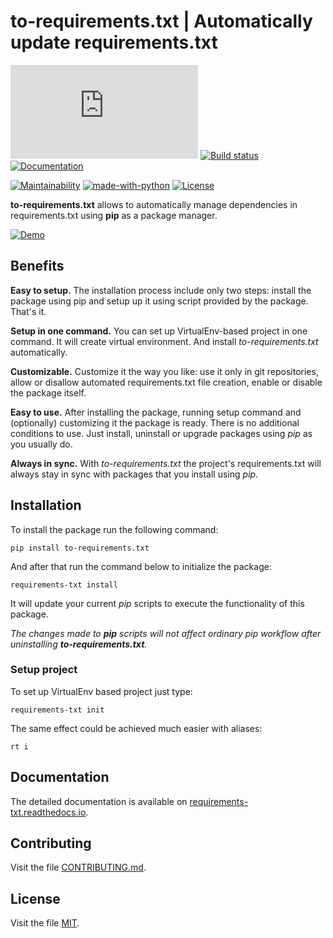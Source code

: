 # to-requirements.txt | Automatically update requirements.txt 

[![PyPI release](https://img.shields.io/pypi/v/to-requirements.txt)](https://pypi.org/project/to-requirements.txt/)
[![Build status](https://github.com/VoIlAlex/requirements-txt/actions/workflows/publish-to-pypi.yml/badge.svg)](https://github.com/VoIlAlex/requirements-txt/actions/workflows/publish-to-pypi.yml/badge.svg)
[![Documentation](https://img.shields.io/readthedocs/requirements-txt)](https://requirements-txt.readthedocs.io/en/latest/)


[![Maintainability](https://img.shields.io/maintenance/yes/2022)](https://img.shields.io/maintenance/yes/2022)
[![made-with-python](https://img.shields.io/badge/Made%20with-Python-1f425f.svg)](https://www.python.org/)
[![License](https://img.shields.io/github/license/VoIlAlex/requirements-txt)](https://github.com/VoIlAlex/requirements-txt/blob/master/LICENSE.md)

[//]: # ([![Downloads]&#40;https://static.pepy.tech/personalized-badge/to-requirements.txt?period=total&units=international_system&left_color=grey&right_color=green&left_text=Downloads&#41;]&#40;https://pepy.tech/project/appdata&#41;)

[//]: # ([![Linux]&#40;https://svgshare.com/i/Zhy.svg&#41;]&#40;https://svgshare.com/i/Zhy.svg&#41;)

[//]: # ([![Windows]&#40;https://svgshare.com/i/ZhY.svg&#41;]&#40;https://svgshare.com/i/ZhY.svg&#41;)

[//]: # ([![macOS]&#40;https://svgshare.com/i/ZjP.svg&#41;]&#40;https://svgshare.com/i/ZjP.svg&#41;)

**to-requirements.txt** allows to automatically manage dependencies in requirements.txt using **pip** as a package manager.


[![Demo](https://media.giphy.com/media/y9dUiCm2SwaU8qR0eD/giphy.gif)](https://media.giphy.com/media/y9dUiCm2SwaU8qR0eD/giphy.gif)


## Benefits

**Easy to setup.**
The installation process include only two steps: install the package using pip
and setup up it using script provided by the package. That's it.

**Setup in one command.**
You can set up VirtualEnv-based project in one command. It will create virtual environment.
And install *to-requirements.txt* automatically.

**Customizable.**
Customize it the way you like: use it only in git repositories, allow or disallow
automated requirements.txt file creation, enable or disable the package itself.

**Easy to use.**
After installing the package, running setup command and (optionally) customizing it
the package is ready. There is no additional conditions to use. Just install,
uninstall or upgrade packages using *pip* as you usually do.

**Always in sync.**
With *to-requirements.txt* the project's requirements.txt will always stay in sync
with packages that you install using *pip*.


## Installation


To install the package run the following command:

```shell
pip install to-requirements.txt
```
    

And after that run the command below to initialize the package:

```shell
requirements-txt install
```

It will update your current *pip* scripts to execute the functionality of
this package.

*The changes made to **pip** scripts will not affect ordinary *pip* workflow after
uninstalling **to-requirements.txt**.*

### Setup project

To set up VirtualEnv based project just type:
```shell
requirements-txt init
```

The same effect could be achieved much easier with aliases:
```shell
rt i
```

## Documentation

The detailed documentation is available on
[requirements-txt.readthedocs.io](https://requirements-txt.readthedocs.io/en/latest/index.html).

## Contributing

Visit the file [CONTRIBUTING.md](CONTRIBUTING.md).

## License

Visit the file [MIT](LICENSE.md).
